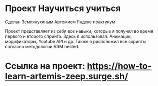 # Проект Научиться учиться
Сделан Землянухиным Артемием
Яндекс практукум

Проект представляет из себя все навыки, которые я получил во время первого и второго спринта.
Здесь я использовал: Анимации, модификаторы, Youtube API и др.
Также я расположил все скрипты согласно методологии БЭМ nested.

# Ссылка на проект: https://how-to-learn-artemis-zeep.surge.sh/
